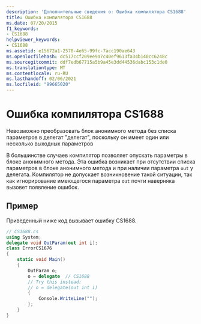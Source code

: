 ```yaml
---
description: 'Дополнительные сведения о: Ошибка компилятора CS1688'
title: Ошибка компилятора CS1688
ms.date: 07/20/2015
f1_keywords:
- CS1688
helpviewer_keywords:
- CS1688
ms.assetid: e15672a1-2570-4e65-99fc-7acc190ae643
ms.openlocfilehash: dc517ccf209ee9a7c40ef9613fa34b140cc6248c
ms.sourcegitcommit: ddf7edb67715a5b9a45e3dd44536dabc153c1de0
ms.translationtype: MT
ms.contentlocale: ru-RU
ms.lasthandoff: 02/06/2021
ms.locfileid: "99665020"
---
```

# <a name="compiler-error-cs1688"></a>Ошибка компилятора CS1688

Невозможно преобразовать блок анонимного метода без списка параметров в делегат "делегат", поскольку он имеет один или несколько выходных параметров  
  
 В большинстве случаев компилятор позволяет опускать параметры в блоке анонимного метода. Эта ошибка возникает при отсутствии списка параметров в блоке анонимного метода и при наличии параметра `out` у делегата. Компилятор не допускает возникновение такой ситуации, так как игнорирование имеющегося параметра `out` почти наверняка вызовет появление ошибок.  
  
## <a name="example"></a>Пример  

 Приведенный ниже код вызывает ошибку CS1688.  
  
```csharp  
// CS1688.cs  
using System;  
delegate void OutParam(out int i);  
class ErrorCS1676  
{  
    static void Main()
    {  
        OutParam o;  
        o = delegate  // CS1688  
        // Try this instead:  
        // o = delegate(out int i)  
        {
            Console.WriteLine("");  
        };  
    }  
}  
```
